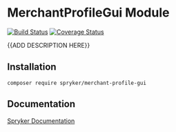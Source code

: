 # MerchantProfileGui Module
[![Build Status](https://travis-ci.org/spryker/merchant-profile-gui.svg)](https://travis-ci.org/spryker/merchant-profile-gui)
[![Coverage Status](https://coveralls.io/repos/github/spryker/merchant-profile-gui/badge.svg)](https://coveralls.io/github/spryker/merchant-profile-gui)

{{ADD DESCRIPTION HERE}}

## Installation

```
composer require spryker/merchant-profile-gui
```

## Documentation

[Spryker Documentation](https://academy.spryker.com/developing_with_spryker/module_guide/modules.html)

